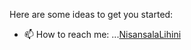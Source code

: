 



Here are some ideas to get you started:
<!--
- 🔭 I’m currently working on ... 
- 🌱 I’m currently learning ... 
- 👯 I’m looking to collaborate on ... 
- 🤔 I’m looking for help with ...
- 💬 Ask me about ...
-->
- 📫 How to reach me: ...[NisansalaLihini](https://twitter.com/NisansalaLihini)
<!--
- 😄 Pronouns: ...
- ⚡ Fun fact: ...
-->
